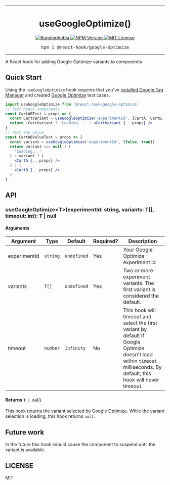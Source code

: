 <hr>
<div align="center">
  <h1 align="center">
    useGoogleOptimize()
  </h1>
</div>

<p align="center">
  <a href="https://bundlephobia.com/result?p=@react-hook/google-optimize">
    <img alt="Bundlephobia" src="https://img.shields.io/bundlephobia/minzip/@react-hook/google-optimize?style=for-the-badge&labelColor=24292e">
  </a>
  <!--<a aria-label="Code coverage report" href="https://codecov.io/gh/jaredLunde/react-hook">
    <img alt="Code coverage" src="https://img.shields.io/codecov/c/gh/jaredLunde/react-hook?style=for-the-badge&labelColor=24292e">
  </a>
  <a aria-label="Build status" href="https://travis-ci.org/jaredLunde/react-hook">
    <img alt="Build status" src="https://img.shields.io/travis/jaredLunde/react-hook?style=for-the-badge&labelColor=24292e">
  </a>-->
  <a aria-label="NPM version" href="https://www.npmjs.com/package/@react-hook/google-optimize">
    <img alt="NPM Version" src="https://img.shields.io/npm/v/@react-hook/google-optimize?style=for-the-badge&labelColor=24292e">
  </a>
  <a aria-label="License" href="https://jaredlunde.mit-license.org/">
    <img alt="MIT License" src="https://img.shields.io/npm/l/@react-hook/google-optimize?style=for-the-badge&labelColor=24292e">
  </a>
</p>

<pre align="center">npm i @react-hook/google-optimize</pre>
<hr>

A React hook for adding Google Optimize variants to components

## Quick Start

Using the `useGoogleOptimize` hook requires that you've [installed Google Tag Manager](https://support.google.com/optimize/answer/6314801?hl=en)
and created [Google Optimize](https://marketingplatform.google.com/about/optimize/) test cases.

```jsx harmony
import useGoogleOptimize from '@react-hook/google-optimize'
// Test React components
const CartABTest = props => {
  const CartVariant = useGoogleOptimize('experimentId', [CartA, CartB, CartC])
  return !CartVariant ? 'Loading...' : <CartVariant {...props} />
}
// Test any value
const CartABValueTest = props => {
  const variant = useGoogleOptimize('experimentId', [false, true])
  return variant === null ? (
    'Loading...'
  ) : variant ? (
    <CartA {...props} />
  ) : (
    <CartB {...props} />
  )
}
```

## API

### useGoogleOptimize&lt;T&gt;(experimentId: string, variants: T[], timeout: int): T | null

#### Arguments

| Argument     | Type     | Default     | Required? | Description                                                                                                                                                             |
| ------------ | -------- | ----------- | --------- | ----------------------------------------------------------------------------------------------------------------------------------------------------------------------- |
| experimentId | `string` | `undefined` | Yes       | Your Google Optimize experiment id                                                                                                                                      |
| variants     | `T[]`    | `undefined` | Yes       | Two or more experiment variants. The first variant is considered the default.                                                                                           |
| timeout      | `number` | `Infinity`  | No        | This hook will timeout and select the first variant by default if Google Optimize doesn't load within `timeout` milliseconds. By default, this hook will never timeout. |

#### Returns `T | null`

This hook returns the variant selected by Google Optimize. While the variant selection is loading,
this hook returns `null`.

## Future work

In the future this hook snould cause the component to suspend until the variant is available.

## LICENSE

MIT

